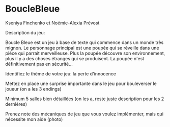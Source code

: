 # BoucleBleue
Kseniya Finchenko et Noémie-Alexia Prévost

Description du jeu:

Boucle Bleue est un jeu à base de texte qui commence dans un monde très mignon. Le personnage principal est une poupée qui se réveille dans une pièce qui parrait merveilleuse. Plus la poupée découvre son environnement, plus il y a des choses étranges qui se produisent. La poupée n'est définitivement pas en sécurité...

Identifiez le thème de votre jeu: la perte d'innocence

Mettez en place une surprise importante dans le jeu pour bouleverser le joueur (on a les 3 endings)

Minimum 5 salles bien détaillées (on les a, reste juste description pour les 2 dernières)

Prenez note des mécaniques de jeu que vous voulez implémenter, mais qui nécessite mon aide (photo)